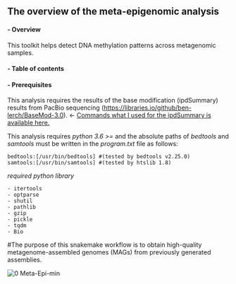 ## __The overview of the meta-epigenomic analysis__

#### - Overview

This toolkit helps detect DNA methylation patterns across metagenomic samples.

#### - Table of contents

#### - Prerequisites

This analysis requires the results of the base modification (ipdSummary) results from PacBio sequencing (https://libraries.io/github/ben-lerch/BaseMod-3.0). 
&larr; [Commands what I used for the ipdSummary is available here.](https://github.com/hoonjeseong/Meta-epigenome_analysis/blob/main/docs/tutorial-ipdSummary.md)

This analysis requires _python 3.6 >=_ and the absolute paths of _bedtools_ and _samtools_ must be written in the _program.txt_ file as follows:

```
bedtools:[/usr/bin/bedtools] #(tested by bedtools v2.25.0)
samtools:[/usr/bin/samtools] #(tested by htslib 1.8)
 ```
 
_required python library_
```
- itertools
- optparse
- shutil
- pathlib
- gzip
- pickle
- tqdm
- Bio
```


#The purpose of this snakemake workflow is to obtain high-quality metagenome-assembled genomes (MAGs) from previously generated assemblies. 

![0  Meta-Epi-min](https://user-images.githubusercontent.com/39515472/143327436-b50b0f01-ba70-4736-b5ba-e4e37bb1934e.png)



